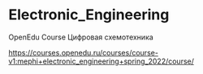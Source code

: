 # Electronic_Engineering
OpenEdu Course Цифровая схемотехника

https://courses.openedu.ru/courses/course-v1:mephi+electronic_engineering+spring_2022/course/
